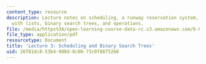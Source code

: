 ```yaml
---
content_type: resource
description: Lecture notes on scheduling, a runway reservation system, how to solve
  with lists, binary search trees, and operations.
file: /media/https%3A/open-learning-course-data-rc.s3.amazonaws.com/6-006-introduction-to-algorithms-spring-2008/26f81dc853b4980d8c0873c0f8875268_lec3.pdf
file_type: application/pdf
resourcetype: Document
title: 'Lecture 3: Scheduling and Binary Search Trees'
uid: 26f81dc8-53b4-980d-8c08-73c0f8875268
---
```

